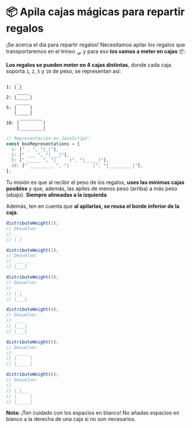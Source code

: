 # 📦 Apila cajas mágicas para repartir regalos

¡Se acerca el día para repartir regalos! Necesitamos apilar los regalos que transportaremos en el trineo 🛷 y para eso **los vamos a meter en cajas** 📦.

**Los regalos se pueden meter en 4 cajas distintas**, donde cada caja soporta `1`, `2`, `5` y `10` de peso, se representan así:

```
    _
1: |_|
    _____
2: |_____|
    _____
5: |     |
   |_____|
     _________
10: |         |
    |_________|
```

```javascript
// Representación en JavaScript:
const boxRepresentations = {
  1: [" _ ", "|_|"],
  2: [" ___ ", "|___|"],
  5: [" _____ ", "|     |", "|_____|"],
  10: [" _________ ", "|         |", "|_________|"],
};
```

Tu misión es que al recibir el peso de los regalos, **uses las mínimas cajas posibles** y que, además, las apiles de menos peso (arriba) a más peso (abajo). **Siempre alineadas a la izquierda**.

Además, ten en cuenta que **al apilarlas, se reusa el borde inferior de la caja**.

```javascript
distributeWeight(1);
// Devuelve:
//  _
// |_|

distributeWeight(2);
// Devuelve:
//  ___
// |___|

distributeWeight(3);
// Devuelve:
//  _
// |_|_
// |___|

distributeWeight(4);
// Devuelve:
//  ___
// |___|
// |___|

distributeWeight(5);
// Devuelve:
//  _____
// |     |
// |_____|

distributeWeight(6);
// Devuelve:
//  _
// |_|___
// |     |
// |_____|
```

**Nota:** ¡Ten cuidado con los espacios en blanco! No añadas espacios en blanco a la derecha de una caja si no son necesarios.
